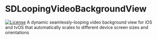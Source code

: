 # SDLoopingVideoBackgroundView
[![License](https://poser.pugx.org/phpunit/phpunit/license)](https://packagist.org/packages/phpunit/phpunit)
A dynamic seamlessly-looping video background view for iOS and tvOS that automatically scales to different device screen sizes and orientations
